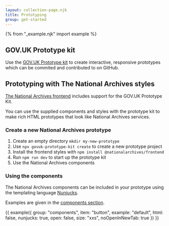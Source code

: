 ```yaml
---
layout: collection-page.njk
title: Prototyping
group: get-started
---
```


{% from "_example.njk" import example %}

## GOV.UK Prototype kit

Use the [GOV.UK Prototype kit](https://prototype-kit.service.gov.uk/docs/) to create interactive, responsive prototypes which can be commited and contributed to on GitHub.

## Prototyping with The National Archives styles

[The National Archives frontend](https://github.com/nationalarchives/tna-frontend) includes support for the GOV.UK Prototype Kit.

You can use the supplied components and styles with the prototype kit to make rich HTML prototypes that look like National Archives services.

### Create a new National Archives prototype

1. Create an empty directory `mkdir my-new-prototype`
1. Use `npx govuk-prototype-kit create` to create a new prototype project
1. Install the frontend styles with `npm install @nationalarchives/frontend`
1. Run `npm run dev` to start up the prototype kit
1. Use the National Archives components

### Using the components

The National Archives components can be included in your prototype using the templating language [Nunjucks](https://mozilla.github.io/nunjucks/).

Examples are given in the [components section](/design-system/components/).

{{ example({ group: "components", item: "button", example: "default", html: false, nunjucks: true, open: false, size: "xxs", noOpenInNewTab: true }) }}
